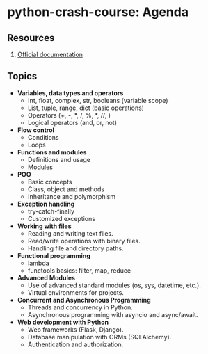 # python-crash-course: Agenda

## Resources

1. [Official documentation](https://docs.python.org/3/tutorial/index.html)

## Topics

- **Variables, data types and operators**
  - Int, float, complex, str, booleans (variable scope)
  - List, tuple, range, dict (basic operations)
  - Operators (+, -, *, /, %, *, //, )
  - Logical operators (and, or, not)
- **Flow control**
  - Conditions
  - Loops
- **Functions and modules**
  - Definitions and usage
  - Modules
- **POO**
  - Basic concepts
  - Class, object and methods
  - Inheritance and polymorphism
- **Exception handling**
  - try-catch-finally
  - Customized exceptions
- **Working with files**
  - Reading and writing text files.
  - Read/write operations with binary files.
  - Handling file and directory paths.
- **Functional programming**
  - lambda
  - functools basics: filter, map, reduce
- **Advanced Modules**
  - Use of advanced standard modules (os, sys, datetime, etc.).
  - Virtual environments for projects.
- **Concurrent and Asynchronous Programming**
  - Threads and concurrency in Python.
  - Asynchronous programming with asyncio and async/await.
- **Web development with Python**
  - Web frameworks (Flask, Django).
  - Database manipulation with ORMs (SQLAlchemy).
  - Authentication and authorization.

